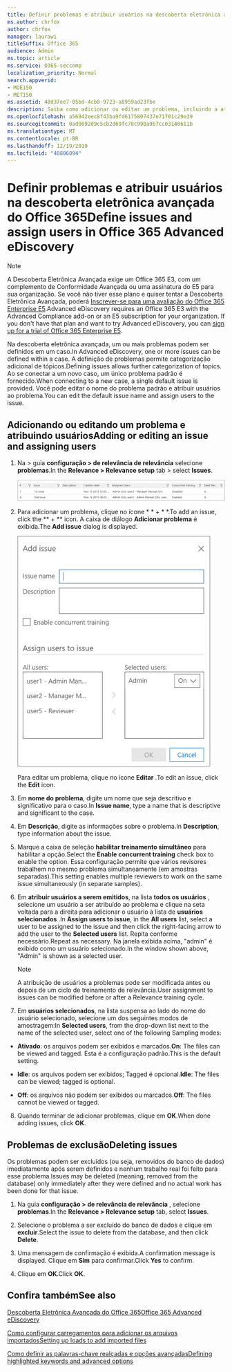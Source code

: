 ```yaml
---
title: Definir problemas e atribuir usuários na descoberta eletrônica avançada do Office 365
ms.author: chrfox
author: chrfox
manager: laurawi
titleSuffix: Office 365
audience: Admin
ms.topic: article
ms.service: O365-seccomp
localization_priority: Normal
search.appverid:
- MOE150
- MET150
ms.assetid: 48d37ee7-05bd-4cb8-9723-a8959ad23fbe
description: Saiba como adicionar ou editar um problema, incluindo a atribuição de usuários a ele ou a exclusão de um problema para um caso de descoberta eletrônica na descoberta eletrônica avançada do Office 365.
ms.openlocfilehash: a56942eec8f43ba9fd6175807437e71701c29e39
ms.sourcegitcommit: 0ad0092d9c5cb2d69fc70c990a9b7cc03140611b
ms.translationtype: MT
ms.contentlocale: pt-BR
ms.lasthandoff: 12/19/2019
ms.locfileid: "40806094"
---
```

# <a name="define-issues-and-assign-users-in-office-365-advanced-ediscovery"></a><span data-ttu-id="d1e21-103">Definir problemas e atribuir usuários na descoberta eletrônica avançada do Office 365</span><span class="sxs-lookup"><span data-stu-id="d1e21-103">Define issues and assign users in Office 365 Advanced eDiscovery</span></span>

> [!NOTE]
> <span data-ttu-id="d1e21-p101">A Descoberta Eletrônica Avançada exige um Office 365 E3, com um complemento de Conformidade Avançada ou uma assinatura do E5 para sua organização. Se você não tiver esse plano e quiser tentar a Descoberta Eletrônica Avançada, poderá [Inscrever-se para uma avaliação do Office 365 Enterprise E5](https://go.microsoft.com/fwlink/p/?LinkID=698279).</span><span class="sxs-lookup"><span data-stu-id="d1e21-p101">Advanced eDiscovery requires an Office 365 E3 with the Advanced Compliance add-on or an E5 subscription for your organization. If you don't have that plan and want to try Advanced eDiscovery, you can [sign up for a trial of Office 365 Enterprise E5](https://go.microsoft.com/fwlink/p/?LinkID=698279).</span></span> 
  
<span data-ttu-id="d1e21-106">Na descoberta eletrônica avançada, um ou mais problemas podem ser definidos em um caso.</span><span class="sxs-lookup"><span data-stu-id="d1e21-106">In Advanced eDiscovery, one or more issues can be defined within a case.</span></span> <span data-ttu-id="d1e21-107">A definição de problemas permite categorização adicional de tópicos.</span><span class="sxs-lookup"><span data-stu-id="d1e21-107">Defining issues allows further categorization of topics.</span></span> <span data-ttu-id="d1e21-108">Ao se conectar a um novo caso, um único problema padrão é fornecido.</span><span class="sxs-lookup"><span data-stu-id="d1e21-108">When connecting to a new case, a single default issue is provided.</span></span> <span data-ttu-id="d1e21-109">Você pode editar o nome do problema padrão e atribuir usuários ao problema.</span><span class="sxs-lookup"><span data-stu-id="d1e21-109">You can edit the default issue name and assign users to the issue.</span></span> 
  
## <a name="adding-or-editing-an-issue-and-assigning-users"></a><span data-ttu-id="d1e21-110">Adicionando ou editando um problema e atribuindo usuários</span><span class="sxs-lookup"><span data-stu-id="d1e21-110">Adding or editing an issue and assigning users</span></span>

1. <span data-ttu-id="d1e21-111">Na \> guia **configuração \> de relevância de relevância** selecione **problemas**.</span><span class="sxs-lookup"><span data-stu-id="d1e21-111">In the **Relevance \> Relevance setup** tab \> select **Issues**.</span></span>
    
    ![Problemas de instalação de relevância](media/dfd8f9ef-b167-4ed9-980e-00ae98a97169.png)
  
2. <span data-ttu-id="d1e21-113">Para adicionar um problema, clique no ícone \* \* + \* \*.</span><span class="sxs-lookup"><span data-stu-id="d1e21-113">To add an issue, click the \*\* + \*\* icon.</span></span> <span data-ttu-id="d1e21-114">A caixa de diálogo **Adicionar problema** é exibida.</span><span class="sxs-lookup"><span data-stu-id="d1e21-114">The **Add issue** dialog is displayed.</span></span> 
    
    ![Problema de adição de instalação de Relevância](media/c8e94982-139a-472a-b85d-282f2d742046.png)
  
    <span data-ttu-id="d1e21-116">Para editar um problema, clique no ícone **Editar** .</span><span class="sxs-lookup"><span data-stu-id="d1e21-116">To edit an issue, click the **Edit** icon.</span></span> 
    
3. <span data-ttu-id="d1e21-117">Em **nome do problema**, digite um nome que seja descritivo e significativo para o caso.</span><span class="sxs-lookup"><span data-stu-id="d1e21-117">In **Issue name**, type a name that is descriptive and significant to the case.</span></span> 
    
4. <span data-ttu-id="d1e21-118">Em **Descrição**, digite as informações sobre o problema.</span><span class="sxs-lookup"><span data-stu-id="d1e21-118">In **Description**, type information about the issue.</span></span>
    
5. <span data-ttu-id="d1e21-119">Marque a caixa de seleção **habilitar treinamento simultâneo** para habilitar a opção.</span><span class="sxs-lookup"><span data-stu-id="d1e21-119">Select the **Enable concurrent training** check box to enable the option.</span></span> <span data-ttu-id="d1e21-120">Essa configuração permite que vários revisores trabalhem no mesmo problema simultaneamente (em amostras separadas).</span><span class="sxs-lookup"><span data-stu-id="d1e21-120">This setting enables multiple reviewers to work on the same issue simultaneously (in separate samples).</span></span> 
    
6. <span data-ttu-id="d1e21-121">Em **atribuir usuários a serem emitidos**, na lista **todos os usuários** , selecione um usuário a ser atribuído ao problema e clique na seta voltada para a direita para adicionar o usuário à lista de **usuários selecionados** .</span><span class="sxs-lookup"><span data-stu-id="d1e21-121">In **Assign users to issue**, in the **All users** list, select a user to be assigned to the issue and then click the right-facing arrow to add the user to the **Selected users** list.</span></span> <span data-ttu-id="d1e21-122">Repita conforme necessário.</span><span class="sxs-lookup"><span data-stu-id="d1e21-122">Repeat as necessary.</span></span> <span data-ttu-id="d1e21-123">Na janela exibida acima, "admin" é exibido como um usuário selecionado.</span><span class="sxs-lookup"><span data-stu-id="d1e21-123">In the window shown above, "Admin" is shown as a selected user.</span></span> 
    
    > [!NOTE]
    > <span data-ttu-id="d1e21-124">A atribuição de usuários a problemas pode ser modificada antes ou depois de um ciclo de treinamento de relevância.</span><span class="sxs-lookup"><span data-stu-id="d1e21-124">User assignment to issues can be modified before or after a Relevance training cycle.</span></span> 
  
7. <span data-ttu-id="d1e21-125">Em **usuários selecionados**, na lista suspensa ao lado do nome do usuário selecionado, selecione um dos seguintes modos de amostragem:</span><span class="sxs-lookup"><span data-stu-id="d1e21-125">In **Selected users**, from the drop-down list next to the name of the selected user, select one of the following Sampling modes:</span></span> 
    
  - <span data-ttu-id="d1e21-126">**Ativado**: os arquivos podem ser exibidos e marcados.</span><span class="sxs-lookup"><span data-stu-id="d1e21-126">**On**: The files can be viewed and tagged.</span></span> <span data-ttu-id="d1e21-127">Esta é a configuração padrão.</span><span class="sxs-lookup"><span data-stu-id="d1e21-127">This is the default setting.</span></span>
    
  - <span data-ttu-id="d1e21-128">**Idle**: os arquivos podem ser exibidos; Tagged é opcional.</span><span class="sxs-lookup"><span data-stu-id="d1e21-128">**Idle**: The files can be viewed; tagged is optional.</span></span>
    
  - <span data-ttu-id="d1e21-129">**Off**: os arquivos não podem ser exibidos ou marcados.</span><span class="sxs-lookup"><span data-stu-id="d1e21-129">**Off**: The files cannot be viewed or tagged.</span></span>
    
8. <span data-ttu-id="d1e21-130">Quando terminar de adicionar problemas, clique em **OK**.</span><span class="sxs-lookup"><span data-stu-id="d1e21-130">When done adding issues, click **OK**.</span></span>
    
## <a name="deleting-issues"></a><span data-ttu-id="d1e21-131">Problemas de exclusão</span><span class="sxs-lookup"><span data-stu-id="d1e21-131">Deleting issues</span></span>

<span data-ttu-id="d1e21-132">Os problemas podem ser excluídos (ou seja, removidos do banco de dados) imediatamente após serem definidos e nenhum trabalho real foi feito para esse problema.</span><span class="sxs-lookup"><span data-stu-id="d1e21-132">Issues may be deleted (meaning, removed from the database) only immediately after they were defined and no actual work has been done for that issue.</span></span> 
  
1. <span data-ttu-id="d1e21-133">Na guia **configuração \> de relevância de relevância** , selecione **problemas**.</span><span class="sxs-lookup"><span data-stu-id="d1e21-133">In the **Relevance \> Relevance setup** tab, select **Issues**.</span></span>
    
2. <span data-ttu-id="d1e21-134">Selecione o problema a ser excluído do banco de dados e clique em **excluir**.</span><span class="sxs-lookup"><span data-stu-id="d1e21-134">Select the issue to delete from the database, and then click **Delete**.</span></span>
    
3. <span data-ttu-id="d1e21-135">Uma mensagem de confirmação é exibida.</span><span class="sxs-lookup"><span data-stu-id="d1e21-135">A confirmation message is displayed.</span></span> <span data-ttu-id="d1e21-136">Clique em **Sim** para confirmar.</span><span class="sxs-lookup"><span data-stu-id="d1e21-136">Click **Yes** to confirm.</span></span> 
    
4. <span data-ttu-id="d1e21-137">Clique em **OK**.</span><span class="sxs-lookup"><span data-stu-id="d1e21-137">Click **OK**.</span></span>
    
## <a name="see-also"></a><span data-ttu-id="d1e21-138">Confira também</span><span class="sxs-lookup"><span data-stu-id="d1e21-138">See also</span></span>

[<span data-ttu-id="d1e21-139">Descoberta Eletrônica Avançada do Office 365</span><span class="sxs-lookup"><span data-stu-id="d1e21-139">Office 365 Advanced eDiscovery</span></span>](office-365-advanced-ediscovery.md)
  
[<span data-ttu-id="d1e21-140">Como configurar carregamentos para adicionar os arquivos importados</span><span class="sxs-lookup"><span data-stu-id="d1e21-140">Setting up loads to add imported files</span></span>](set-up-loads-to-add-imported-files.md)
  
[<span data-ttu-id="d1e21-141">Como definir as palavras-chave realçadas e opções avançadas</span><span class="sxs-lookup"><span data-stu-id="d1e21-141">Defining highlighted keywords and advanced options</span></span>](define-highlighted-keywords-and-advanced-options.md)

